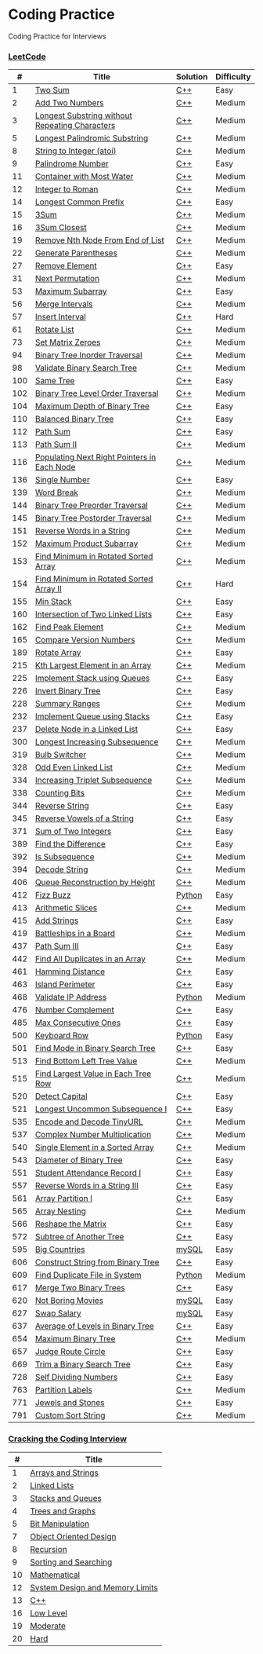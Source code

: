# Coding Practice

Coding Practice for Interviews

### [LeetCode](./LeetCode)

| # | Title | Solution | Difficulty |
|---| ----- | -------- | ---------- |
|1|[Two Sum](./LeetCode/Two%20Sum/README.md) | [C++](./LeetCode/Two%20Sum/TwoSum.cpp)|Easy|
|2|[Add Two Numbers](./LeetCode/Add%20Two%20Numbers/README.md) | [C++](./LeetCode/Add%20Two%20Numbers/AddTwoNumbers.cpp)|Medium|
|3|[Longest Substring without Repeating Characters](./LeetCode/Longest%20Substring%20without%20Repeating%20Characters/README.md) | [C++](./LeetCode/Longest%20Substring%20without%20Repeating%20Characters/LongestSubstringwithoutRepeatingCharacters.cpp)|Medium|
|5|[Longest Palindromic Substring](./LeetCode/Longest%20Palindromic%20Substring/README.md) | [C++](./LeetCode/Longest%20Palindromic%20Substring/LongestPalindromicSubstring.cpp)|Medium|
|8|[String to Integer (atoi)](./LeetCode/String%20to%20Integer/README.md) | [C++](./LeetCode/String%20to%20Integer/StringtoInteger.cpp)|Medium|
|9|[Palindrome Number](./LeetCode/Palindrome%20Number/README.md) | [C++](./LeetCode/Palindrome%20Number/PalindromeNumber.cpp)|Easy|
|11|[Container with Most Water](./LeetCode/Container%20with%20Most%20Water/README.md) | [C++](./LeetCode/Container%20with%20Most%20Water/ContainerwithMostWater.cpp)|Medium|
|12|[Integer to Roman](./LeetCode/Integer%20to%20Roman/README.md) | [C++](./LeetCode/Integer%20to%20Roman/IntegertoRoman.cpp)|Medium|
|14|[Longest Common Prefix](./LeetCode/Longest%20Common%20Prefix/README.md) | [C++](./LeetCode/Longest%20Common%20Prefix/LongestCommonPrefix.cpp)|Easy|
|15|[3Sum](./LeetCode/3Sum/README.md) | [C++](./LeetCode/3Sum/3Sum.cpp)|Medium|
|16|[3Sum Closest](./LeetCode/3Sum%20Closest/README.md) | [C++](./LeetCode/3Sum%20Closest/3SumClosest.cpp)|Medium|
|19|[Remove Nth Node From End of List](./LeetCode/Remove%20Nth%20Node%20From%20End%20of%20List/README.md) | [C++](./LeetCode/Remove%20Nth%20Node%20From%20End%20of%20List/RemoveNthNodeFromEndofList.cpp)|Medium|
|22|[Generate Parentheses](./LeetCode/Generate%20Parentheses/README.md) | [C++](./LeetCode/Generate%20Parentheses/GenerateParentheses.cpp)|Medium|
|27|[Remove Element](./LeetCode/Remove%20Element/README.md) | [C++](./LeetCode/Remove%20Element/RemoveElement.cpp)|Easy|
|31|[Next Permutation](./LeetCode/Next%20Permutation/README.md) | [C++](./LeetCode/Next%20Permutation/NextPermutation.cpp)|Medium|
|53|[Maximum Subarray](./LeetCode/Maximum%20Subarray/README.md) | [C++](./LeetCode/Maximum%20Subarray/MaximumSubarray.cpp)|Easy|
|56|[Merge Intervals](./LeetCode/Merge%20Intervals/README.md) | [C++](./LeetCode/Merge%20Intervals/MergeIntervals.cpp)|Medium|
|57|[Insert Interval](./LeetCode/Insert%20Interval/README.md) | [C++](./LeetCode/Insert%20Interval/InsertInterval.cpp)|Hard|
|61|[Rotate List](./LeetCode/Rotate%20List/README.md) | [C++](./LeetCode/Rotate%20List/RotateList.cpp)|Medium|
|73|[Set Matrix Zeroes](./LeetCode/Set%20Matrix%20Zeroes/README.md) | [C++](./LeetCode/Set%20Matrix%20Zeroes/SetMatrixZeroes.cpp)|Medium|
|94|[Binary Tree Inorder Traversal](./LeetCode/Binary%20Tree%20Inorder%20Traversal/README.md) | [C++](./LeetCode/Binary%20Tree%20Inorder%20Traversal/BinaryTreeInorderTraversal.cpp)|Medium|
|98|[Validate Binary Search Tree](./LeetCode/Validate%20Binary%20Search%20Tree/README.md) | [C++](./LeetCode/Validate%20Binary%20Search%20Tree/ValidateBinarySearchTree.cpp)|Medium|
|100|[Same Tree](./LeetCode/Same%20Tree/README.md) | [C++](./LeetCode/Same%20Tree/SameTree.cpp)|Easy|
|102|[Binary Tree Level Order Traversal](./LeetCode/Binary%20Tree%20Level%20Order%20Traversal/README.md) | [C++](./LeetCode/Binary%20Tree%20Level%20Order%20Traversal/BinaryTreeLevelOrderTraversal.cpp)|Medium|
|104|[Maximum Depth of Binary Tree](./LeetCode/Maximum%20Depth%20of%20Binary%20Tree/README.md) | [C++](./LeetCode/Maximum%20Depth%20of%20Binary%20Tree/MaximumDepthofBinaryTree.cpp)|Easy|
|110|[Balanced Binary Tree](./LeetCode/Balanced%20Binary%20Tree/README.md) | [C++](./LeetCode/Balanced%20Binary%20Tree/BalancedBinaryTree.cpp)|Easy|
|112|[Path Sum](./LeetCode/Path%20Sum/README.md) | [C++](./LeetCode/Path%20Sum/PathSum.cpp)|Easy|
|113|[Path Sum II](./LeetCode/Path%20Sum%20II/README.md) | [C++](./LeetCode/Path%20Sum%20II/PathSumII.cpp)|Medium|
|116|[Populating Next Right Pointers in Each Node](./LeetCode/Populating%20Next%20Right%20Pointers%20in%20Each%20Node/README.md) | [C++](./LeetCode/Populating%20Next%20Right%20Pointers%20in%20Each%20Node/PopulatingNextRightPointersinEachNode.cpp)|Medium|
|136|[Single Number](./LeetCode/Single%Number/README.md) | [C++](./LeetCode/Single%Number/SingleNumber.cpp)|Easy|
|139|[Word Break](./LeetCode/Word%20Break/README.md) | [C++](./LeetCode/Word%20Break/WordBreak.cpp)|Medium|
|144|[Binary Tree Preorder Traversal](./LeetCode/Binary%20Tree%20Preorder%20Traversal/README.md) | [C++](./LeetCode/Binary%20Tree%20Preorder%20Traversal/BinaryTreePreorderTraversal.cpp)|Medium|
|145|[Binary Tree Postorder Traversal](./LeetCode/Binary%20Tree%20Postorder%20Traversal/README.md) | [C++](./LeetCode/Binary%20Tree%20Postorder%20Traversal/BinaryTreePostorderTraversal.cpp)|Medium|
|151|[Reverse Words in a String](./LeetCode/Reverse%20Words%20in%20a%20String/README.md) | [C++](./LeetCode/Reverse%20Words%20in%20a%20String/ReverseWordsinaString.cpp)|Medium|
|152|[Maximum Product Subarray](./LeetCode/Maximum%20Product%20Subarray/README.md) | [C++](./LeetCode/Maximum%20Product%20Subarray/MaximumProductSubarray.cpp)|Medium|
|153|[Find Minimum in Rotated Sorted Array](./LeetCode/Find%20Minimum%20in%20Rotated%20Sorted%20Array/README.md) | [C++](./LeetCode/Find%20Minimum%20in%20Rotated%20Sorted%20Array/FindMinimuminRotatedSortedArray.cpp)|Medium|
|154|[Find Minimum in Rotated Sorted Array II](./LeetCode/Find%20Minimum%20in%20Rotated%20Sorted%20Array%20II/README.md) | [C++](./LeetCode/Find%20Minimum%20in%20Rotated%20Sorted%20Array%20II/FindMinimuminRotatedSortedArrayII.cpp)|Hard|
|155|[Min Stack](./LeetCode/Min%20Stack/README.md) | [C++](./LeetCode/Min%20Stack/MinStack.cpp)|Easy|
|160|[Intersection of Two Linked Lists](./LeetCode/Intersection%20of%20Two%20Linked%20Lists/README.md) | [C++](./LeetCode/Intersection%20of%20Two%20Linked%20Lists/IntersectionofTwoLinkedLists.cpp)|Easy|
|162|[Find Peak Element](./LeetCode/Find%20Peak%20Element/README.md) | [C++](./LeetCode/Find%20Peak%20Element/FindPeakElement.cpp)|Medium|
|165|[Compare Version Numbers](./LeetCode/Compare%20Version%20Numbers/README.md) | [C++](./LeetCode/Compare%20Version%20Numbers/CompareVersionNumbers.cpp)|Medium|
|189|[Rotate Array](./LeetCode/Rotate%20Array/README.md) | [C++](./LeetCode/Rotate%20Array/RotateArray.cpp)|Easy|
|215|[Kth Largest Element in an Array](./LeetCode/Kth%20Largest%20Element%20in%20an%20Array/README.md) | [C++](./LeetCode/Kth%20Largest%20Element%20in%20an%20Array/KthLargestElementinanArray.cpp)|Medium|
|225|[Implement Stack using Queues](./LeetCode/Implement%20Stack%20using%20Queues/README.md) | [C++](./LeetCode/Implement%20Stack%20using%20Queues/ImplementStackusingQueues.cpp)|Easy|
|226|[Invert Binary Tree](./LeetCode/Invert%20Binary%20Tree/README.md) | [C++](./LeetCode/Invert%20Binary%20Tree/InvertBinaryTree.cpp)|Easy|
|228|[Summary Ranges](./LeetCode/Summary%20Ranges/README.md) | [C++](./LeetCode/Summary%20Ranges/SummaryRanges.cpp)|Medium|
|232|[Implement Queue using Stacks](./LeetCode/Implement%20Queue%20using%20Stacks/README.md) | [C++](./LeetCode/Implement%20Queue%20using%20Stacks/ImplementQueueusingStacks.cpp)|Easy|
|237|[Delete Node in a Linked List](./LeetCode/Delete%20Node%20in%20a%20Linked%20List/README.md) | [C++](./LeetCode/Delete%20Node%20in%20a%20Linked%20List/DeleteNodeinaLinkedList.cpp)|Easy|
|300|[Longest Increasing Subsequence](./LeetCode/Longest%20Increasing%20Subsequence/README.md) | [C++](./LeetCode/Longest%20Increasing%20Subsequence/LongestIncreasingSubsequence.cpp)|Medium|
|319|[Bulb Switcher](./LeetCode/Bulb%20Switcher/README.md) | [C++](./LeetCode/Bulb%20Switcher/BulbSwitcher.cpp)|Medium|
|328|[Odd Even Linked List](./LeetCode/Odd%20Even%20Linked%20List/README.md) | [C++](./LeetCode/Odd%20Even%20Linked%20List/OddEvenLinkedList.cpp)|Medium|
|334|[Increasing Triplet Subsequence](./LeetCode/Increasing%20Triplet%20Subsequence/README.md) | [C++](./LeetCode/Increasing%20Triplet%20Subsequence/IncreasingTripletSubsequence.cpp)|Medium|
|338|[Counting Bits](./LeetCode/Counting%20Bits/README.md) | [C++](./LeetCode/Counting%20Bits/CountingBits.cpp)|Medium|
|344|[Reverse String](./LeetCode/Reverse%20String/README.md) | [C++](./LeetCode/Reverse%20String/ReverseString.cpp)|Easy|
|345|[Reverse Vowels of a String](./LeetCode/Reverse%20Vowels%20of%20a%20String/README.md) | [C++](./LeetCode/Reverse%20Vowels%20of%20a%20String/ReverseVowelsofaString.cpp)|Easy|
|371|[Sum of Two Integers](./LeetCode/Sum%20of%20Two%20Integers/README.md) | [C++](./LeetCode/Sum%20of%20Two%20Integers/SumofTwoIntegers.cpp)|Easy|
|389|[Find the Difference](./LeetCode/Find%20the%20Difference/README.md) | [C++](./LeetCode/Find%20the%20Difference/FindtheDifference.cpp)|Easy|
|392|[Is Subsequence](./LeetCode/Is%20Subsequence/README.md) | [C++](./LeetCode/Is%20Subsequence/IsSubsequence.cpp)|Medium|
|394|[Decode String](./LeetCode/Decode%20String/README.md) | [C++](./LeetCode/Decode%20String/DecodeString.cpp)|Medium|
|406|[Queue Reconstruction by Height](./LeetCode/Queue%20Reconstruction%20by%20Height/README.md) | [C++](./LeetCode/Queue%20Reconstruction%20by%20Height/QueueReconstructionbyHeight.cpp)|Medium|
|412|[Fizz Buzz](./LeetCode/Fizz%20Buzz/README.md) | [Python](./LeetCode/Fizz%Buzz/FizzBuzz.py)|Easy|
|413|[Arithmetic Slices](./LeetCode/Arithmetic%20Slices/README.md) | [C++](./LeetCode/Arithmetic%20Slices/ArithmeticSlices.cpp)|Medium|
|415|[Add Strings](./LeetCode/Add%20Strings/README.md) | [C++](./LeetCode/Add%20Strings/AddStrings.cpp)|Easy|
|419|[Battleships in a Board](./LeetCode/Battleships%20in%20a%20Board/README.md) | [C++](./LeetCode/Battleships%20in%20a%20Board/BattleshipsinaBoard.cpp)|Medium|
|437|[Path Sum III](./LeetCode/Path%20Sum%20III/README.md) | [C++](./LeetCode/Path%20Sum%20III/PathSumIII.cpp)|Easy|
|442|[Find All Duplicates in an Array](./LeetCode/Find%20All%20Duplicates%20in%20an%20Array/README.md) | [C++](./LeetCode/Find%20All%20Duplicates%20in%20an%20Array/FindAllDuplicatesinanArray.cpp)|Medium|
|461|[Hamming Distance](./LeetCode/Hamming%20Distance/README.md) | [C++](./LeetCode/Hamming%20Distance/HammingDistance.cpp)|Easy|
|463|[Island Perimeter](./LeetCode/Island%20Perimeter/README.md) | [C++](./LeetCode/Island%20Perimeter/IslandPerimeter.cpp)|Easy|
|468|[Validate IP Address](./LeetCode/Validate%20IP%20Address/README.md) | [Python](./LeetCode/Validate%20IP%20Address/ValidateIPAddress.py)|Medium|
|476|[Number Complement](./LeetCode/Number%20Complement/README.md) | [C++](./LeetCode/Number%20Complement/NumberComplement.cpp)|Easy|
|485|[Max Consecutive Ones](./LeetCode/Max%20Consecutive%20Ones/README.md) | [C++](./LeetCode/Max%20Consecutive%20Ones/MaxConsecutiveOnes.cpp)|Easy|
|500|[Keyboard Row](./LeetCode/Keyboard%20Row/README.md) | [Python](./LeetCode/Keyboard%20Row/KeyboardRow.py)|Easy|
|501|[Find Mode in Binary Search Tree](./LeetCode/Find%20Mode%20in%20Binary%20Search%20Tree/README.md) | [C++](./LeetCode/Find%20Mode%20in%20Binary%20Search%20Tree/FindModeinBinarySearchTree.cpp)|Easy|
|513|[Find Bottom Left Tree Value](./LeetCode/Find%20Bottom%20Left%20Tree%20Value/README.md) | [C++](./LeetCode/Find%20Bottom%20Left%20Tree%20Value/FindBottomLeftTreeValue.cpp)|Medium|
|515|[Find Largest Value in Each Tree Row](./LeetCode/Find%20Largest%20Value%20in%20Each%20Tree%20Row/README.md) | [C++](./LeetCode/Find%20Largest%20Value%20in%20Each%20Tree%20Row/FindLargestValueinEachTreeRow.cpp)|Medium|
|520|[Detect Capital](./LeetCode/Detect%20Capital/README.md) | [C++](./LeetCode/Detect%20Capital/DetectCapital.cpp)|Easy|
|521|[Longest Uncommon Subsequence I](./LeetCode/Longest%20Uncommon%20Subsequence%20I/README.md) | [C++](./LeetCode/Longest%20Uncommon%20Subsequence%20I/LongestUncommonSubsequenceI.cpp)|Easy|
|535|[Encode and Decode TinyURL](./LeetCode/Encode%20and%20Decode%20TinyURL/README.md) | [C++](./LeetCode/Encode%20and%20Decode%20TinyURL/EncodeandDecodeTinyURL.cpp)|Medium|
|537|[Complex Number Multiplication](./LeetCode/Complex%20Number%20Multiplication/README.md) | [C++](./LeetCode/Complex%20Number%20Multiplication/ComplexNumberMultiplication.cpp)|Medium|
|540|[Single Element in a Sorted Array](./LeetCode/Single%20Element%20in%20a%20Sorted%20Array/README.md) | [C++](./LeetCode/Single%20Element%20in%20a%20Sorted%20Array/SingleElementinaSortedArray.cpp)|Medium|
|543|[Diameter of Binary Tree](./LeetCode/Diameter%20of%20Binary%20Tree/README.md) | [C++](./LeetCode/Diameter%20of%20Binary%20Tree/DiameterofBinaryTree.cpp)|Easy|
|551|[Student Attendance Record I](./LeetCode/Student%20Attendance%20Record%20I/README.md) | [C++](./LeetCode/Student%Attendance%20Record%20I/StudentAttendanceRecordI.cpp)|Easy|
|557|[Reverse Words in a String III](./LeetCode/Reverse%20Words%20in%20a%20String%20III/README.md) | [C++](./LeetCode/Reverse%20Words%20in%20a%20String%20III/ReverseWordsinaStringIII.cpp)|Easy|
|561|[Array Partition I](./LeetCode/Array%20Partition%20I/README.md) | [C++](./LeetCode/Array%20Partition%20I/ArrayPartitionI.cpp)|Easy|
|565|[Array Nesting](./LeetCode/Array%20Nesting/README.md) | [C++](./LeetCode/Array%20Nesting/ArrayNesting.cpp)|Medium|
|566|[Reshape the Matrix](./LeetCode/Reshape%20the%20Matrix/README.md) | [C++](./LeetCode/Reshape%20the%20Matrix/ReshapetheMatrix.cpp)|Easy|
|572|[Subtree of Another Tree](./LeetCode/Subtree%20of%20Another%20Tree/README.md) | [C++](./LeetCode/Subtree%20of%20Another%20Tree/SubtreeofAnotherTree.cpp)|Easy|
|595|[Big Countries](./LeetCode/Big%20Countries/README.md) | [mySQL](./LeetCode/Big%20Countries/BigCountries.sql)|Easy|
|606|[Construct String from Binary Tree](./LeetCode/Construct%20String%20from%20Binary%20Tree/README.md) | [C++](./LeetCode/Construct%20String%20from%20Binary%20Tree/ConstructStringfromBinaryTree.cpp)|Easy|
|609|[Find Duplicate File in System](./LeetCode/Find%20Duplicate%20File%20in%20System/README.md) | [Python](./LeetCode/Find%20Duplicate%20File%20in%20System/FindDuplicateFileinSystem.py)|Medium|
|617|[Merge Two Binary Trees](./LeetCode/Merge%20Two%20Binary%20Trees/README.md) | [C++](./LeetCode/Merge%20Two%20Binary%20Trees/MergeTwoBinaryTrees.cpp)|Easy|
|620|[Not Boring Movies](./LeetCode/Not%20Boring%20Movies/README.md) | [mySQL](./LeetCode/Not%20Boring%20Movies/NotBoringMovies.sql)|Easy|
|627|[Swap Salary](./LeetCode/Swap%20Salary/README.md) | [mySQL](./LeetCode/Swap%20Salary/SwapSalary.sql)|Easy|
|637|[Average of Levels in Binary Tree](./LeetCode/Average%20of%20Levels%20in%20Binary%20Tree/README.md) | [C++](./LeetCode/Average%20of%20Levels%20in%20Binary%20Tree/AverageofLevelsinBinaryTree.cpp)|Easy|
|654|[Maximum Binary Tree](./LeetCode/Maximum%20Binary%20Tree/README.md) | [C++](./LeetCode/Maximum%20Binary%20Tree/MaximumBinaryTree.cpp)|Medium|
|657|[Judge Route Circle](./LeetCode/Judge%20Route%20Circle/README.md) | [C++](./LeetCode/Judge%20Route%20Circle/JudgeRouteCircle.cpp)|Easy|
|669|[Trim a Binary Search Tree](./LeetCode/Trim%20a%20Binary%20Search%20Tree/README.md) | [C++](./LeetCode/Trim%20a%20Binary%20Search%20Tree/TrimaBinarySearchTree.cpp)|Easy|
|728|[Self Dividing Numbers](./LeetCode/Self%20Dividing%20Numbers/README.md) | [C++](./LeetCode/Self%20Dividing%20Numbers/SelfDividingNumbers.cpp)|Easy|
|763|[Partition Labels](./LeetCode/Partition%20Labels/README.md) | [C++](./LeetCode/Partition%20Labels/PartitionLabels.cpp)|Medium|
|771|[Jewels and Stones](./LeetCode/Jewels%20and%20Stones/README.md) | [C++](./LeetCode/Jewels%20and%20Stones/JewelsandStones.cpp)|Easy|
|791|[Custom Sort String](./LeetCode/Custom%20Sort%20String/README.md) | [C++](./LeetCode/Custom%20Sort%20String/CustomSortString.cpp)|Medium|

### [Cracking the Coding Interview](./Cracking%20the%20Coding%20Interview)

| # | Title |
|---| ----- |
|1|[Arrays and Strings](./Cracking%20the%20Coding%20Interview/Arrays%20and%20Strings) |
|2|[Linked Lists](./Cracking%20the%20Coding%20Interview/Linked%20Lists) |
|3|[Stacks and Queues](./Cracking%20the%20Coding%20Interview/Stacks%20and%20Queues) |
|4|[Trees and Graphs](./Cracking%20the%20Coding%20Interview/Trees%20and%20Graphs) |
|5|[Bit Manipulation](./Cracking%20the%20Coding%20Interview/Bit%20Manipulation) |
|7|[Object Oriented Design](./Cracking%20the%20Coding%20Interview/Object%20Oriented%20Design) |
|8|[Recursion](./Cracking%20the%20Coding%20Interview/Recursion) |
|9|[Sorting and Searching](./Cracking%20the%20Coding%20Interview/Sorting%20and%20Searching) |
|10|[Mathematical](./Cracking%20the%20Coding%20Interview/Mathematical) |
|12|[System Design and Memory Limits](./Cracking%20the%20Coding%20Interview/System%20Design%20and%20Memory%20Limits) |
|13|[C++](./Cracking%20the%20Coding%20Interview/C++) |
|16|[Low Level](./Cracking%20the%20Coding%20Interview/Low%20Level) |
|19|[Moderate](./Cracking%20the%20Coding%20Interview/Moderate) |
|20|[Hard](./Cracking%20the%20Coding%20Interview/Hard) |
